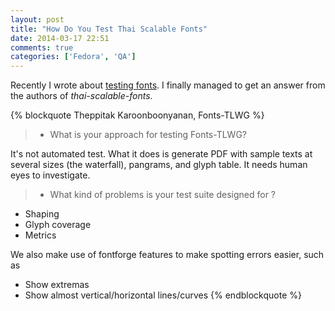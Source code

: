 ```yaml
---
layout: post
title: "How Do You Test Thai Scalable Fonts"
date: 2014-03-17 22:51
comments: true
categories: ['Fedora', 'QA']
---
```


Recently I wrote about [testing fonts](/blog/2014/03/04/how-do-you-test-fonts/).
I finally managed to get an answer from the authors of *thai-scalable-fonts*.

{% blockquote Theppitak Karoonboonyanan, Fonts-TLWG %}

> * What is your approach for testing Fonts-TLWG?

It's not automated test. What it does is generate PDF with sample
texts at several sizes (the waterfall), pangrams, and glyph table.
It needs human eyes to investigate.

> * What kind of problems is your test suite designed for ?

- Shaping
- Glyph coverage
- Metrics

We also make use of fontforge features to make spotting errors
easier, such as
- Show extremas
- Show almost vertical/horizontal lines/curves
{% endblockquote %}
